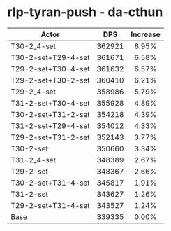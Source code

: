 # rlp-tyran-push - da-cthun
| Actor | DPS | Increase |
|---|:---:|:---:|
|T30-2_4-set|362921|6.95%|
|T30-2-set+T29-4-set|361671|6.58%|
|T29-2-set+T30-4-set|361632|6.57%|
|T29-2-set+T30-2-set|360410|6.21%|
|T29-2_4-set|358986|5.79%|
|T31-2-set+T30-4-set|355928|4.89%|
|T30-2-set+T31-2-set|354218|4.39%|
|T31-2-set+T29-4-set|354012|4.33%|
|T29-2-set+T31-2-set|352143|3.77%|
|T30-2-set|350660|3.34%|
|T31-2_4-set|348389|2.67%|
|T29-2-set|348367|2.66%|
|T30-2-set+T31-4-set|345817|1.91%|
|T31-2-set|343627|1.26%|
|T29-2-set+T31-4-set|343527|1.24%|
|Base|339335|0.00%|

